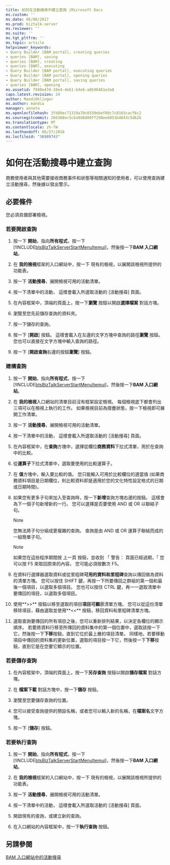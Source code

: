 ```yaml
---
title: 如何在活動搜尋中建立查詢 |Microsoft Docs
ms.custom: ''
ms.date: 06/08/2017
ms.prod: biztalk-server
ms.reviewer: ''
ms.suite: ''
ms.tgt_pltfrm: ''
ms.topic: article
helpviewer_keywords:
- Query Builder [BAM portal], creating queries
- queries [BAM], saving
- queries [BAM], creating
- queries [BAM], executing
- Query Builder [BAM portal], executing queries
- Query Builder [BAM portal], opening queries
- Query Builder [BAM portal], saving queries
- queries [BAM], opening
ms.assetid: 7940e47d-10e4-4eb1-b4e6-a8b98461e3a8
caps.latest.revision: 24
author: MandiOhlinger
ms.author: mandia
manager: anneta
ms.openlocfilehash: 3fd89ec71319a70c0330ebef80c7c8165cacf6c2
ms.sourcegitcommit: 266308ec5c6a9d8d80ff298ee6051b4843c5d626
ms.translationtype: MT
ms.contentlocale: zh-TW
ms.lasthandoff: 06/27/2018
ms.locfileid: "36989743"
---
```

# <a name="how-to-create-a-query-in-activity-search"></a>如何在活動搜尋中建立查詢
商務使用者與其他需要接收商務事件和狀態等相關通知的使用者，可以使用查詢建立活動搜尋，然後據以發出警示。  
  
## <a name="prerequisites"></a>必要條件  
 您必須具備部署檢視。  
  
### <a name="to-open-a-query"></a>若要開啟查詢  
  
1. 按一下 **開始**，指向**所有程式**，按一下  [!INCLUDE[btsBizTalkServerStartMenuItemui](../includes/btsbiztalkserverstartmenuitemui-md.md)]，然後按一下**BAM 入口網站**。  
  
2. 在 **我的檢視**框架的入口網站中，按一下 現有的檢視，以展開該檢視所提供的功能表。  
  
3. 按一下 **活動搜尋**，展開檢視可用的活動清單。  
  
4. 按一下清單中的活動， 這樣會載入所選取活動的 [活動搜尋] 頁面。  
  
5. 在內容框架中，頂端的頁面上，按一下**瀏覽** 按鈕以開啟**選擇檔案** 對話方塊。  
  
6. 瀏覽至您先前儲存查詢的資料夾。  
  
7. 按一下儲存的查詢。  
  
8. 按一下 [**開啟**] 按鈕。 這樣會載入在左邊的文字方塊中查詢的路徑**瀏覽** 按鈕。 您也可以直接在文字方塊中輸入查詢的路徑。  
  
9. 按一下 [**開啟查詢**右邊的按鈕**瀏覽**] 按鈕。  
  
### <a name="to-construct-a-query"></a>建構查詢  
  
1. 按一下 **開始**，指向**所有程式**，按一下  [!INCLUDE[btsBizTalkServerStartMenuItemui](../includes/btsbiztalkserverstartmenuitemui-md.md)]，然後按一下**BAM 入口網站**。  
  
2. 在 **我的檢視**入口網站的清單目前沒有框架設定檢視。 每個檢視底下都會列出三項可以在檢視上執行的工作。 如果檢視目前為摺疊狀態，按一下檢視即可展開工作清單。  
  
3. 按一下 **活動搜尋**，展開檢視可用的活動清單。  
  
4. 按一下清單中的活動， 這樣會載入所選取活動的 [活動搜尋] 頁面。  
  
5. 在內容框架中，在**查詢**方塊中，選擇從欄位**商務資料**下拉式清單，用於在查詢中的比較。  
  
6. 從**運算子**下拉式清單中，選取要使用的比較運算子。  
  
7. 在 **值**方塊中，輸入要比較的值。 您只能輸入可用於比較欄位的適當值 (如果商務資料項目是日期欄位，則比較資料即是適用於您的文化特性設定格式的日期或日期時間)。  
  
8. 如果您有更多子句來加入至查詢時，按一下**新增**查詢方塊右邊的按鈕。 這樣會為下一個子句新增新的一行。 您可以選擇是否要使用 AND 或 OR 以聯結子句。  
  
   > [!NOTE]
   >  您無法將子句分組成更複雜的查詢。 查詢是由 AND 或 OR 運算子聯結而成的一組簡單子句。  
  
   > [!NOTE]
   >  如果您在這些程序期間按 上一頁 按鈕，並收到 「 警告： 頁面已經過期，「 您可以按 F5 來取回原來的內容。 您可能必須按數次 F5。  
  
9. 在資料行選擇器選取資料或從里程碑**可用的資料和里程碑**查詢以傳回做為資料的清單方塊。 您可以按住 SHIFT 鍵，再按一下所要傳回之群組的第一個和最後一個項目，以選取多個項目。 您也可以按住 CTRL 鍵，再一一選取清單中要傳回的項目，以選取多個項目。  
  
10. 使用**>>** 按鈕以移至選取的項目**項目可顯示**清單方塊。 您可以從這份清單移除項目，藉由選取並使用**<<** 按鈕，移回資料和里程碑清單方塊。  
  
11. 選取查詢要傳回的所有項目之後，您可以重新排列結果，以決定各欄位的顯示順序。 若要將資料行移至所傳回的資料集中的第一個位置中，選取該按一下它，然後按一下**下移**按鈕，直到它位於最上層的項目清單。 同樣地，若要移動項目中傳回的資料集的更新位置，選取的項目按一下它，然後按一下**下移**按鈕，直到它是在您要它顯示的位置。  
  
### <a name="to-save-a-query"></a>若要儲存查詢  
  
1.  在內容框架中，頂端的頁面上，按一下**另存查詢** 按鈕以開啟**儲存檔案** 對話方塊。  
  
2.  在 **檔案下載** 對話方塊中，按一下**儲存** 按鈕。  
  
3.  瀏覽至您要儲存查詢的位置。  
  
4.  您可以接受查詢提供的預設名稱，或者您可以輸入新的名稱，在**檔案名**文字方塊。  
  
5.  按一下 [**儲存**] 按鈕。  
  
### <a name="to-execute-a-query"></a>若要執行查詢  
  
1. 按一下 **開始**，指向**所有程式**，按一下  [!INCLUDE[btsBizTalkServerStartMenuItemui](../includes/btsbiztalkserverstartmenuitemui-md.md)]，然後按一下**BAM 入口網站**。  
  
2. 在 **我的檢視**框架的入口網站中，按一下 現有的檢視，以展開該檢視所提供的功能表。  
  
3. 按一下 **活動搜尋**，展開檢視可用的活動清單。  
  
4. 按一下清單中的活動， 這樣會載入所選取活動的 [活動搜尋] 頁面。  
  
5. 開啟現有的查詢，或建立新的查詢。  
  
6. 在入口網站的內容框架中，按一下**執行查詢** 按鈕。  
  
## <a name="see-also"></a>另請參閱  
 [BAM 入口網站中的活動搜尋](../core/activity-searches-in-the-bam-portal.md)